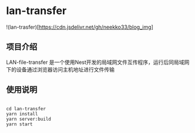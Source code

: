 # lan-transfer

!(lan-trasfer)[https://cdn.jsdelivr.net/gh/neekko33/blog_img]

## 项目介绍

LAN-file-transfer 是一个使用Nest开发的局域网文件互传程序，运行后同局域网下的设备通过浏览器访问主机地址进行文件传输

## 使用说明

```shell

cd lan-transfer
yarn install
yarn server:build
yarn start

```
